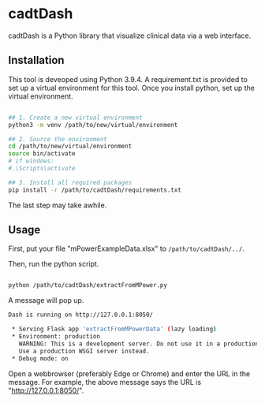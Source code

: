 # cadtDash

cadtDash is a Python library that visualize clinical data via a web interface.

## Installation

This tool is deveoped using Python 3.9.4. A requirement.txt is provided to set up a virtual environment for this tool. Once you install python, set up the virtual environment.

```bash

## 1. Create a new virtual environment
python3 -m venv /path/to/new/virtual/environment

## 2. Source the environment
cd /path/to/new/virtual/environment
source bin/activate
# if windows:
#.\Scripts\activate

## 3. Install all required packages
pip install -r /path/to/cadtDash/requirements.txt 
```
The last step may take awhile.

## Usage

First, put your file "mPowerExampleData.xlsx" to `/path/to/cadtDash/../`.

Then, run the python script.
```bash

python /path/to/cadtDash/extractFromMPower.py
```

A message will pop up.
```bash 
Dash is running on http://127.0.0.1:8050/

 * Serving Flask app 'extractFromMPowerData' (lazy loading)
 * Environment: production
   WARNING: This is a development server. Do not use it in a production deployment.
   Use a production WSGI server instead.
 * Debug mode: on
```

Open a webbrowser (preferably Edge or Chrome) and enter the URL in the message. For example, the above message says the URL is "http://127.0.0.1:8050/".

